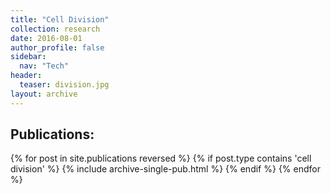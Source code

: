 ```yaml
---
title: "Cell Division"
collection: research
date: 2016-08-01
author_profile: false
sidebar:
  nav: "Tech"
header:
  teaser: division.jpg
layout: archive
---
```


<h2>  Publications: </h2>
{% for post in site.publications reversed %}
  {% if post.type contains 'cell division' %}
    {% include archive-single-pub.html %}
  {% endif %}
{% endfor %}
